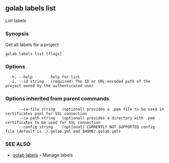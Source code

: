## golab labels list

List labels

### Synopsis


Get all labels for a project

```
golab labels list [flags]
```

### Options

```
  -h, --help        help for list
  -i, --id string   (required) The ID or URL-encoded path of the project owned by the authenticated user
```

### Options inherited from parent commands

```
      --ca-file string   (optional) provides a .pem file to be used in certificates pool for SSL connection
      --ca-path string   (optional) provides a directory with .pem certificates to be used for SSL connection
      --config string    (optional) CURRENTLY NOT SUPPORTED config file (default is ./.golab.yml and $HOME/.golab.yml)
```

### SEE ALSO
* [golab labels](golab_labels.md)	 - Manage labels

